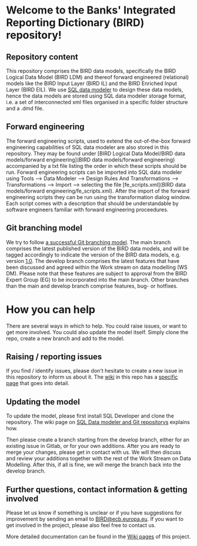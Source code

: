 # Welcome to the Banks' Integrated Reporting Dictionary (BIRD) repository!

## Repository content

This repository comprises the BIRD data models, specifically the BIRD Logical Data Model (BIRD LDM) and thereof forward engineered (relational) models like the BIRD Input Layer (BIRD IL) and the BIRD Enriched Input Layer (BIRD EIL). We use [SQL data modeler](https://www.oracle.com/database/technologies/appdev/datamodeler.html) to design these data models, hence the data models are stored using SQL data modeler storage format, i.e. a set of interconnected xml files organised in a specific folder structure and a .dmd file. 

## Forward engineering

The forward engineering scripts, used to extend the out-of-the-box forward engineering capabilities of SQL data modeler are also stored in this repository. They may be found under [BIRD Logical Data Model/BIRD data models/forward engineering](BIRD data models/forward engineering) accompanied by a txt file listing the order in which these scripts should be run. Forward engineering scripts can be imported into SQL data modeler using Tools --> Data Modeler --> Design Rules And Transformations --> Transformations --> Import --> selecting the file [fe_scripts.xml](BIRD data models/forward engineering/fe_scripts.xml). After the import of the forward engineering scripts they can be run using the transformation dialog window. Each script comes with a description that should be understandable by software engineers familiar with forward engineering proceedures.

## Git branching model

We try to follow [a successful Git branching model](https://nvie.com/posts/a-successful-git-branching-model/). The main branch comprises the latest published version of the BIRD data models, and will be tagged accordingly to indicate the version of the BIRD data models, e.g. version [1.0](https://gitlab.sofa.dev/sdd-bird-team/bird-logical-data-model/-/commit/d93a8bc5e9459cb5984af3c300c6bd30ff0f77aa). The develop branch comprises the latest features that have been discussed and agreed within the Work stream on data modelling (WS DM). Please note that these features are subject to approval from the BIRD Expert Group (EG) to be incorporated into the main branch. Other branches than the main and develop branch comprise features, bug- or hotfixes.

# How you can help
There are several ways in which to help. You could raise issues, or want to get more involved. You could also update the model itself. Simply clone the repo, create a new branch and add to the model.

## Raising / reporting issues

If you find / identify issues, please don't hesitate to create a new issue in this repository to inform us about it. The [wiki](wikipage) in this repo has a [specific page](feedbackwiki) that goes into detail.  

## Updating the model
To update the model, please first install SQL Developer and clone the repository. The wiki page on [SQL Data modeler and Git repositorys][usesqldeveloper] explains how.

Then please create a branch starting from the develop branch, either for an existing issue in Gitlab, or for your own additions. After you are ready to merge your changes, please get in contact with us. We will then discuss and review your additions together with the rest of the Work Stream on Data Modelling. After this, if all is fine, we will merge the branch back into the develop branch.

## Further questions, contact information & getting involved

Please let us know if something is unclear or if you have suggestions for improvement by sending an email to BIRD@ecb.europa.eu. If you want to get involved in the project, please also feel free to contact us.

More detailed documentation can be found in the [Wiki pages](wikipage) of this project.

[wikipage]: https://gitlab.sofa.dev/sdd-bird-team/bird-logical-data-model/-/wikis/home
[feedbackwiki]: https://gitlab.sofa.dev/sdd-bird-team/bird-logical-data-model/-/wikis/Providing-feedback-to-the-Logical-Data-Model-and/Provide-Feedback-to-the-LDM-or-the-Work-Stream-on-Data-Modelling
[usesqldeveloper]: https://gitlab.sofa.dev/sdd-bird-team/bird-logical-data-model/-/wikis/SQL-Data-Modeler-and-Git-repositories
